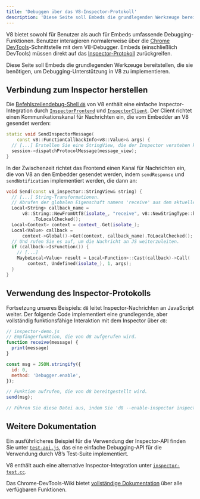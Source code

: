 ```yaml
---
title: 'Debuggen über das V8-Inspector-Protokoll'
description: 'Diese Seite soll Embeds die grundlegenden Werkzeuge bereitstellen, die sie benötigen, um Debugging-Unterstützung in V8 zu implementieren.'
---
```

V8 bietet sowohl für Benutzer als auch für Embeds umfassende Debugging-Funktionen. Benutzer interagieren normalerweise über die [Chrome DevTools](https://developer.chrome.com/devtools)-Schnittstelle mit dem V8-Debugger. Embeds (einschließlich DevTools) müssen direkt auf das [Inspector-Protokoll](https://chromedevtools.github.io/debugger-protocol-viewer/tot/) zurückgreifen.

Diese Seite soll Embeds die grundlegenden Werkzeuge bereitstellen, die sie benötigen, um Debugging-Unterstützung in V8 zu implementieren.

## Verbindung zum Inspector herstellen

Die [Befehlszeilendebug-Shell `d8`](/docs/d8) von V8 enthält eine einfache Inspector-Integration durch [`InspectorFrontend`](https://cs.chromium.org/chromium/src/v8/src/d8/d8.cc?l=2286&rcl=608c4a9c391f3b7cac68068d61f2a8996f216973) und [`InspectorClient`](https://cs.chromium.org/chromium/src/v8/src/d8/d8.cc?l=2355&rcl=608c4a9c391f3b7cac68068d61f2a8996f216973). Der Client richtet einen Kommunikationskanal für Nachrichten ein, die vom Embedder an V8 gesendet werden:

```cpp
static void SendInspectorMessage(
    const v8::FunctionCallbackInfo<v8::Value>& args) {
  // [...] Erstellen Sie eine StringView, die der Inspector verstehen kann.
  session->dispatchProtocolMessage(message_view);
}
```

In der Zwischenzeit richtet das Frontend einen Kanal für Nachrichten ein, die von V8 an den Embedder gesendet werden, indem `sendResponse` und `sendNotification` implementiert werden, die dann an:

```cpp
void Send(const v8_inspector::StringView& string) {
  // [...] String-Transformationen.
  // Abrufen der globalen Eigenschaft namens 'receive' aus dem aktuellen Kontext.
  Local<String> callback_name =
      v8::String::NewFromUtf8(isolate_, "receive", v8::NewStringType::kNormal)
          .ToLocalChecked();
  Local<Context> context = context_.Get(isolate_);
  Local<Value> callback =
      context->Global()->Get(context, callback_name).ToLocalChecked();
  // Und rufen Sie es auf, um die Nachricht an JS weiterzuleiten.
  if (callback->IsFunction()) {
    // [...]
    MaybeLocal<Value> result = Local<Function>::Cast(callback)->Call(
        context, Undefined(isolate_), 1, args);
  }
}
```

## Verwendung des Inspector-Protokolls

Fortsetzung unseres Beispiels: `d8` leitet Inspector-Nachrichten an JavaScript weiter. Der folgende Code implementiert eine grundlegende, aber vollständig funktionsfähige Interaktion mit dem Inspector über `d8`:

```js
// inspector-demo.js
// Empfängerfunktion, die von d8 aufgerufen wird.
function receive(message) {
  print(message)
}

const msg = JSON.stringify({
  id: 0,
  method: 'Debugger.enable',
});

// Funktion aufrufen, die von d8 bereitgestellt wird.
send(msg);

// Führen Sie diese Datei aus, indem Sie 'd8 --enable-inspector inspector-demo.js' ausführen.
```

## Weitere Dokumentation

Ein ausführlicheres Beispiel für die Verwendung der Inspector-API finden Sie unter [`test-api.js`](https://cs.chromium.org/chromium/src/v8/test/debugger/test-api.js?type=cs&q=test-api&l=1), das eine einfache Debugging-API für die Verwendung durch V8’s Test-Suite implementiert.

V8 enthält auch eine alternative Inspector-Integration unter [`inspector-test.cc`](https://cs.chromium.org/chromium/src/v8/test/inspector/inspector-test.cc?q=inspector-te+package:%5Echromium$&l=1).

Das Chrome-DevTools-Wiki bietet [vollständige Dokumentation](https://chromedevtools.github.io/debugger-protocol-viewer/tot/) über alle verfügbaren Funktionen.
